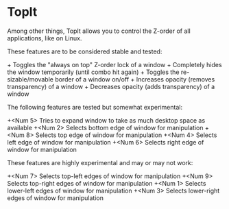 TopIt
=====

Among other things, TopIt allows you to control the Z-order of all applications, like on Linux.

These features are to be considered stable and tested:

<Alt>+<Z> Toggles the "always on top" Z-order lock of a window
<Alt>+<X> Completely hides the window temporarily (until combo hit again)
<Alt>+<C> Toggles the re-sizable/movable border of a window on/off
<Alt>+<Num Plus> Increases opacity (removes transparency) of a window
<Alt>+<Num Minus> Decreases opacity (adds transparency) of a window

The following features are tested but somewhat experimental:

<Alt>+<Num 5> Tries to expand window to take as much desktop space as available
<Alt>+<Num 2> Selects bottom edge of window for manipulation
<Alt>+<Num 8> Selects top edge of window for manipulation
<Alt>+<Num 4> Selects left edge of window for manipulation
<Alt>+<Num 6> Selects right edge of window for manipulation

These features are highly experimental and may or may not work:

<Alt>+<Num 7> Selects  top-left edges of window for manipulation
<Alt>+<Num 9> Selects  top-right edges of window for manipulation
<Alt>+<Num 1> Selects  lower-left edges of window for manipulation
<Alt>+<Num 3> Selects  lower-right edges of window for manipulation
